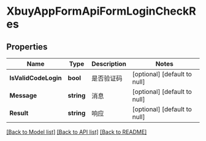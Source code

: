 # XbuyAppFormApiFormLoginCheckRes

## Properties
Name | Type | Description | Notes
------------ | ------------- | ------------- | -------------
**IsValidCodeLogin** | **bool** | 是否验证码 | [optional] [default to null]
**Message** | **string** | 消息 | [optional] [default to null]
**Result** | **string** | 响应 | [optional] [default to null]

[[Back to Model list]](../README.md#documentation-for-models) [[Back to API list]](../README.md#documentation-for-api-endpoints) [[Back to README]](../README.md)

